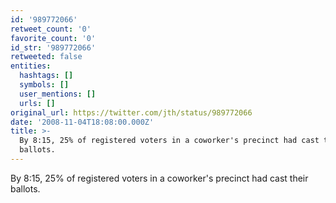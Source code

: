 ```yaml
---
id: '989772066'
retweet_count: '0'
favorite_count: '0'
id_str: '989772066'
retweeted: false
entities:
  hashtags: []
  symbols: []
  user_mentions: []
  urls: []
original_url: https://twitter.com/jth/status/989772066
date: '2008-11-04T18:08:00.000Z'
title: >-
  By 8:15, 25% of registered voters in a coworker's precinct had cast their
  ballots.
---
```


By 8:15, 25% of registered voters in a coworker's precinct had cast their ballots.